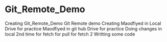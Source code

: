 # Git_Remote_Demo
Creating Git_Remote_Demo
Git Remote demo Creating
Maodfiyed in Local Drive for practice
Maodfiyed in git hub Drive for practice
Doing changes in local 2nd time
for fetch
for pull
for fetch 2
Writting some code
